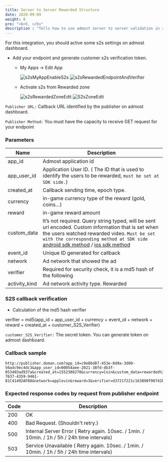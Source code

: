 ```yaml
---
title: Server to Server Rewarded Structure
date: 2020-09-09
weight: 8
pre: "<b>5. </b>"
description : "Tells how to use admost server to server validation in rewarded videos"
---
```


For this integration, you should active some s2s settings on admost dashboard.

* Add your endpoint and generate customer s2s verification token.
  * My Apps -> Edit App 

    ![s2sMyAppEnableS2s](/amrapi/images/s2sMyAppEnableS2s.png?classes=shadow&width=10pc)
    ![s2sRewardedEndpointAndVerifier](/amrapi/images/s2sRewardedEndpointAndVerifier.png?classes=shadow&width=20pc)

  * Activate s2s from Rewarded zone

    ![s2sRewardedZoneEdit](/amrapi/images/s2sRewardedZoneEdit.png?classes=shadow&width=20pc)
    ![S2sZoneEdit](/amrapi/images/S2sZoneEdit.png?classes=shadow&width=10pc)


`Publisher URL:` Callback URL identified by the publisher on admost dashboard.

`Publisher Method:` You must have the capacity to receive GET request for your endpoint

### Parameters 

| Name          | Description                                                                                                                                                                                                                                                                                                                            |
| ------------- | -------------------------------------------------------------------------------------------------------------------------------------------------------------------------------------------------------------------------------------------------------------------------------------------------------------------------------------- |
| app_id        | Admost application id                                                                                                                                                                                                                                                                                                                  |
| app_user_id   | Application User ID. ( The ID that is used to identify the users to be rewarded, `must be set at SDK side.`)                                                                                                                                                                                                                           |
| created_at    | Callback sending time, epoch type.                                                                                                                                                                                                                                                                                                     |
| currency      | in-game currency type of the reward (gold, coins…)                                                                                                                                                                                                                                                                                     |
| reward        | in-game reward amount                                                                                                                                                                                                                                                                                                                  |
| custom_data   | It’s not required. Query string typed, will be sent url encoded. Custom information that is set when the users watched rewarded video. `Must be set with the corresponding method at SDK side` [android sdk method](https://admost.github.io/amrandroid/#sscallbacks) / [ios sdk method](https://admost.github.io/amrios/#sscallbacks) |
| event_id      | Unique ID generated for callback                                                                                                                                                                                                                                                                                                       |
| network       | Ad network that showed the ad                                                                                                                                                                                                                                                                                                          |
| verifier      | Required for security check, it is a md5 hash of the following                                                                                                                                                                                                                                                                         |
| activity_kind | Ad network activity type. Rewarded                                                                                                                                                                                                                                                                                                     |


### S2S callback verification

* Calculation of the md5 hash verifier

verifier = md5(app_id + app_user_id + currency + event_id + network + reward + created_at + customer_S2S_Verifier)

`customer_S2S_Verifier:` The secret token. You can generate token on admost dashboard.

### Callback sample

```text
http://publisher.doman.com?app_id=c9e86d87-453e-0d9a-3d00-56adc9ec4dc3&app_user_id=00054aee-2021-38fd-db3f-053403ad937a&created_at=1552308270&currency=Coin&custom_data=rewarded%3Dlobby&event_id=855912E3-7637-4359-9461-81C41492AF08&network=applovin&reward=3&verifier=d3721f221c163890f90742b5c2d710e9&activity_kind=rewarded
```

### Expected response codes by request from publisher endpoint

| Code | Description                                                                                   |
| ---- | --------------------------------------------------------------------------------------------- |
| 200  | OK                                                                                            |
| 400  | Bad Request. (Shouldn't retry.)                                                               |
| 500  | Internal Server Error ( Retry again. 10sec. / 1min.  / 10min. / 1h / 5h / 24h time intervals) |
| 503  | Service Unavailable ( Retry again. 10sec. / 1min. / 10min. / 1h / 5h / 24h time intervals)    |